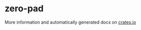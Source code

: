 # zero-pad
More information and automatically generated docs on [crates.io](https://crates.io/crates/zero-pad)
